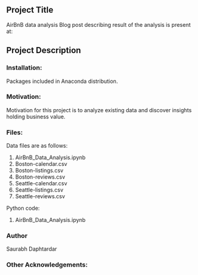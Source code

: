 ## Project Title
AirBnB data analysis
Blog post describing result of the analysis is present at:



## Project Description

### Installation:
Packages included in Anaconda distribution.

### Motivation:
Motivation for this project is to analyze existing data and discover insights holding business value.

### Files:
Data files are as follows:
1. AirBnB_Data_Analysis.ipynb  
2. Boston-calendar.csv  
3. Boston-listings.csv  
4. Boston-reviews.csv  
5. Seattle-calendar.csv  
6. Seattle-listings.csv  
7. Seattle-reviews.csv

Python code:
1. AirBnB_Data_Analysis.ipynb

### Author
Saurabh Daphtardar

### Other Acknowledgements:

